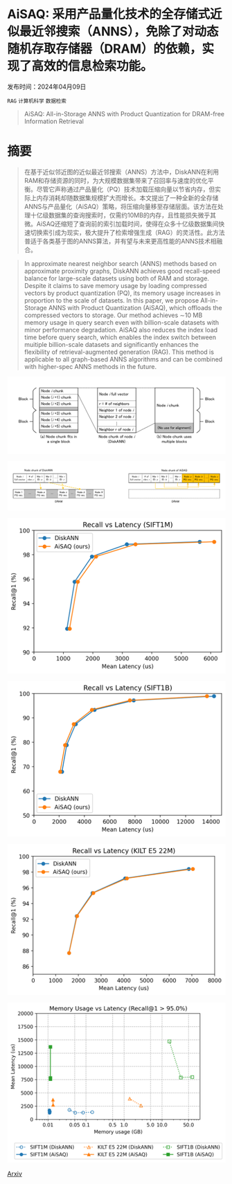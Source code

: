 # AiSAQ: 采用产品量化技术的全存储式近似最近邻搜索（ANNS），免除了对动态随机存取存储器（DRAM）的依赖，实现了高效的信息检索功能。

发布时间：2024年04月09日

`RAG` `计算机科学` `数据检索`

> AiSAQ: All-in-Storage ANNS with Product Quantization for DRAM-free Information Retrieval

# 摘要

> 在基于近似邻近图的近似最近邻搜索（ANNS）方法中，DiskANN在利用RAM和存储资源的同时，为大规模数据集带来了召回率与速度的优化平衡。尽管它声称通过产品量化（PQ）技术加载压缩向量以节省内存，但实际上内存消耗却随数据集规模扩大而增长。本文提出了一种全新的全存储ANNS与产品量化（AiSAQ）策略，将压缩向量移至存储层面。该方法在处理十亿级数据集的查询搜索时，仅需约10MB的内存，且性能损失微乎其微。AiSAQ还缩短了查询前的索引加载时间，使得在众多十亿级数据集间快速切换索引成为现实，极大提升了检索增强生成（RAG）的灵活性。此方法普适于各类基于图的ANNS算法，并有望与未来更高性能的ANNS技术相融合。

> In approximate nearest neighbor search (ANNS) methods based on approximate proximity graphs, DiskANN achieves good recall-speed balance for large-scale datasets using both of RAM and storage. Despite it claims to save memory usage by loading compressed vectors by product quantization (PQ), its memory usage increases in proportion to the scale of datasets. In this paper, we propose All-in-Storage ANNS with Product Quantization (AiSAQ), which offloads the compressed vectors to storage. Our method achieves $\sim$10 MB memory usage in query search even with billion-scale datasets with minor performance degradation. AiSAQ also reduces the index load time before query search, which enables the index switch between muitiple billion-scale datasets and significantly enhances the flexibility of retrieval-augmented generation (RAG). This method is applicable to all graph-based ANNS algorithms and can be combined with higher-spec ANNS methods in the future.

![AiSAQ: 采用产品量化技术的全存储式近似最近邻搜索（ANNS），免除了对动态随机存取存储器（DRAM）的依赖，实现了高效的信息检索功能。](../../../paper_images/2404.06004/x1.png)

![AiSAQ: 采用产品量化技术的全存储式近似最近邻搜索（ANNS），免除了对动态随机存取存储器（DRAM）的依赖，实现了高效的信息检索功能。](../../../paper_images/2404.06004/x2.png)

![AiSAQ: 采用产品量化技术的全存储式近似最近邻搜索（ANNS），免除了对动态随机存取存储器（DRAM）的依赖，实现了高效的信息检索功能。](../../../paper_images/2404.06004/recall_latency_sift1m.png)

![AiSAQ: 采用产品量化技术的全存储式近似最近邻搜索（ANNS），免除了对动态随机存取存储器（DRAM）的依赖，实现了高效的信息检索功能。](../../../paper_images/2404.06004/recall_latency_sift1b.png)

![AiSAQ: 采用产品量化技术的全存储式近似最近邻搜索（ANNS），免除了对动态随机存取存储器（DRAM）的依赖，实现了高效的信息检索功能。](../../../paper_images/2404.06004/recall_latency_kilt_e5.png)

![AiSAQ: 采用产品量化技术的全存储式近似最近邻搜索（ANNS），免除了对动态随机存取存储器（DRAM）的依赖，实现了高效的信息检索功能。](../../../paper_images/2404.06004/latency_mem_usage.png)

[Arxiv](https://arxiv.org/abs/2404.06004)